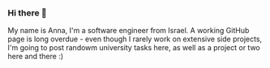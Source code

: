 ### Hi there 👋
My name is Anna, I'm a software engineer from Israel. A working GitHub page is long overdue - even though I rarely work on extensive side projects, I'm going to post randowm university tasks here, as well as a project or two here and there :)
<!--
**SarcasticSerpent/SarcasticSerpent** is a ✨ _special_ ✨ repository because its `README.md` (this file) appears on your GitHub profile.

Here are some ideas to get you started:

- 🔭 I’m currently working on ...
- 🌱 I’m currently learning ...
- 👯 I’m looking to collaborate on ...
- 🤔 I’m looking for help with ...
- 💬 Ask me about ...
- 📫 How to reach me: ...
- 😄 Pronouns: ...
- ⚡ Fun fact: ...
-->
